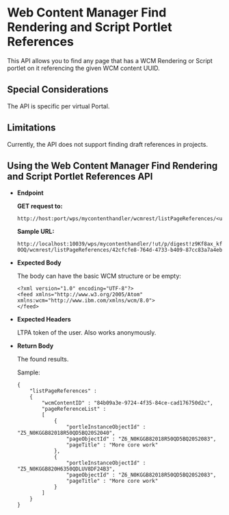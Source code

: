 # Web Content Manager Find Rendering and Script Portlet References

This API allows you to find any page that has a WCM Rendering or Script portlet on it referencing the given WCM content UUID.

## Special Considerations

The API is specific per virtual Portal.

## Limitations

Currently, the API does not support finding draft references in projects.

## Using the Web Content Manager Find Rendering and Script Portlet References API

-   **Endpoint**

    **GET request to:**

    ```
    http://host:port/wps/mycontenthandler/wcmrest/listPageReferences/<uuid>
    ```

    **Sample URL:**

    ```
    http://localhost:10039/wps/mycontenthandler/!ut/p/digest!z9Kf8ax_kfhYNQxUVA-0OQ/wcmrest/listPageReferences/42cfcfe8-764d-4733-b409-87cc83a7a4eb
    ```


-   **Expected Body**

    The body can have the basic WCM structure or be empty:

    ```
    <?xml version="1.0" encoding="UTF-8"?>
    <feed xmlns="http://www.w3.org/2005/Atom" xmlns:wcm="http://www.ibm.com/xmlns/wcm/8.0">
    </feed>
    ```


-   **Expected Headers**

    LTPA token of the user. Also works anonymously.


-   **Return Body**

    The found results.

    Sample:

    ```
    {
        "listPageReferences" :
        {
            "wcmContentID" : "84b09a3e-9724-4f35-84ce-cad176750d2c",
            "pageReferenceList" :
            [
                {
                    "portleInstanceObjectId" : "Z5_N0KGGB82018R50QD5BQ20S2040",
                    "pageObjectId" : "Z6_N0KGGB82018R50QD5BQ20S2083",
                    "pageTitle" : "More core work"
                },
                {
                    "portleInstanceObjectId" : "Z5_N0KGGB820H6350QDLUV8DF24B3",
                    "pageObjectId" : "Z6_N0KGGB82018R50QD5BQ20S2083",
                    "pageTitle" : "More core work"
                }
            ]
        }
    }
    ```


